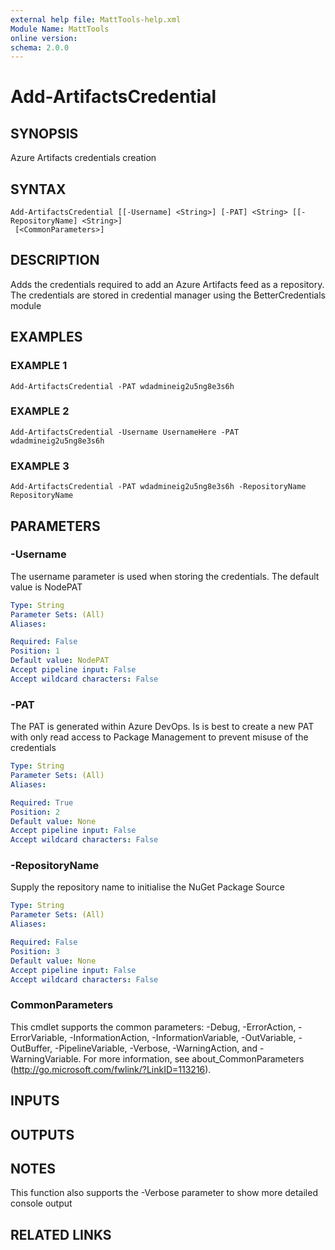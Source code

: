 ```yaml
---
external help file: MattTools-help.xml
Module Name: MattTools
online version:
schema: 2.0.0
---
```


# Add-ArtifactsCredential

## SYNOPSIS
Azure Artifacts credentials creation

## SYNTAX

```
Add-ArtifactsCredential [[-Username] <String>] [-PAT] <String> [[-RepositoryName] <String>]
 [<CommonParameters>]
```

## DESCRIPTION
Adds the credentials required to add an Azure Artifacts feed as a repository.
The credentials are stored in credential manager using the BetterCredentials module

## EXAMPLES

### EXAMPLE 1
```
Add-ArtifactsCredential -PAT wdadmineig2u5ng8e3s6h
```

### EXAMPLE 2
```
Add-ArtifactsCredential -Username UsernameHere -PAT wdadmineig2u5ng8e3s6h
```

### EXAMPLE 3
```
Add-ArtifactsCredential -PAT wdadmineig2u5ng8e3s6h -RepositoryName RepositoryName
```

## PARAMETERS

### -Username
The username parameter is used when storing the credentials.
The default value is NodePAT

```yaml
Type: String
Parameter Sets: (All)
Aliases:

Required: False
Position: 1
Default value: NodePAT
Accept pipeline input: False
Accept wildcard characters: False
```

### -PAT
The PAT is generated within Azure DevOps.
Is is best to create a new PAT with only read access to Package Management to prevent misuse of the credentials

```yaml
Type: String
Parameter Sets: (All)
Aliases:

Required: True
Position: 2
Default value: None
Accept pipeline input: False
Accept wildcard characters: False
```

### -RepositoryName
Supply the repository name to initialise the NuGet Package Source

```yaml
Type: String
Parameter Sets: (All)
Aliases:

Required: False
Position: 3
Default value: None
Accept pipeline input: False
Accept wildcard characters: False
```

### CommonParameters
This cmdlet supports the common parameters: -Debug, -ErrorAction, -ErrorVariable, -InformationAction, -InformationVariable, -OutVariable, -OutBuffer, -PipelineVariable, -Verbose, -WarningAction, and -WarningVariable.
For more information, see about_CommonParameters (http://go.microsoft.com/fwlink/?LinkID=113216).

## INPUTS

## OUTPUTS

## NOTES
This function also supports the -Verbose parameter to show more detailed console output

## RELATED LINKS
